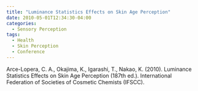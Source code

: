 ```yaml
---
title: "Luminance Statistics Effects on Skin Age Perception"
date: 2010-05-01T12:34:30-04:00
categories:
  - Sensory Perception
tags:
  - Health
  - Skin Perception
  - Conference
---
```


Arce-Lopera, C. A., Okajima, K., Igarashi, T., Nakao, K. (2010). Luminance Statistics Effects on Skin Age Perception (187th ed.). International Federation of Societies of Cosmetic Chemists (IFSCC).